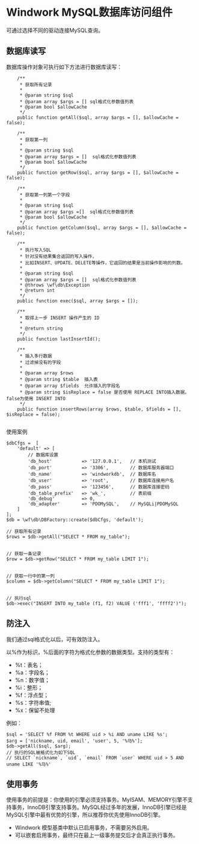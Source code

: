 Windwork MySQL数据库访问组件
====================================
可通过选择不同的驱动连接MySQL查询。

## 数据库读写

数据库操作对象可执行如下方法进行数据库读写：

```	
	/**
	 * 获取所有记录
	 * 
	 * @param string $sql
	 * @param array $args = [] sql格式化参数值列表
	 * @param bool $allowCache
	 */
	public function getAll($sql, array $args = [], $allowCache = false);
	
	/**
	 * 获取第一列
	 * 
	 * @param string $sql
	 * @param array $args = []  sql格式化参数值列表
	 * @param bool $allowCache
	 */
	public function getRow($sql, array $args = [], $allowCache = false);
			
	/**
	 * 获取第一列第一个字段
	 * 
	 * @param string $sql
	 * @param array $args =[]  sql格式化参数值列表
	 * @param bool $allowCache
	 */
	public function getColumn($sql, array $args = [], $allowCache = false);

	/**
	 * 执行写入SQL
	 * 针对没有结果集合返回的写入操作，
	 * 比如INSERT、UPDATE、DELETE等操作，它返回的结果是当前操作影响的列数。
	 * 
	 * @param string $sql
	 * @param array $args = []  sql格式化参数值列表
	 * @throws \wf\db\Exception
	 * @return int
	 */
	public function exec($sql, array $args = []);
	
	/**
	 * 取得上一步 INSERT 操作产生的 ID
	 *
	 * @return string 
	 */
	public function lastInsertId();
	
	/**
	 * 插入多行数据
	 * 过滤掉没有的字段
	 *
	 * @param array $rows
	 * @param string $table  插入表
	 * @param array $fields  允许插入的字段名
	 * @param string $isReplace = false 是否使用 REPLACE INTO插入数据，false为使用 INSERT INTO
	 */
	public function insertRows(array $rows, $table, $fields = [], $isReplace = false);
	
```

使用案例
```
$dbCfgs =  [
    'default' => [
		// 数据库设置
		'db_host'           => '127.0.0.1',   // 本机测试
		'db_port'           => '3306',        // 数据库服务器端口
		'db_name'           => 'windworkdb',  // 数据库名
		'db_user'           => 'root',        // 数据库连接用户名
		'db_pass'           => '123456',      // 数据库连接密码
		'db_table_prefix'   => 'wk_',         // 表前缀
		'db_debug'          => 0,
		'db_adapter'        => 'PDOMySQL',    // MySQLi|PDOMySQL
    ]
];
$db = \wf\db\DBFactory::create($dbCfgs, 'default');

// 获取所有记录
$rows = $db->getAll("SELECT * FROM my_table");


// 获取一条记录
$row = $db->getRow("SELECT * FROM my_table LIMIT 1");


// 获取一行中的第一列
$column = $db->getColumn("SELECT * FROM my_table LIMIT 1");


// 执行sql
$db->exec("INSERT INTO my_table (f1, f2) VALUE ('fff1', 'ffff2')");
```

## 防注入
我们通过sql格式化以后，可有效防注入。

以%作为标识，%后面的字符为格式化参数的数据类型。支持的类型有：
- %t：表名； 
- %a：字段名；  
- %n：数字值；
- %i：整形；
- %f：浮点型； 
- %s：字符串值; 
- %x：保留不处理

例如：
```
$sql = 'SELECT %f FROM %t WHERE uid > %i AND uname LIKE %s';
$arg = ['nickname, uid, email', 'user', 5, '%马%'];
$db->getAll($sql, $arg); 
// 执行的SQL被格式化为如下SQL
// SELECT `nickname`, `uid`, `email` FROM `user` WHERE uid > 5 AND uname LIKE '%马%'
```

## 使用事务
使用事务的前提是：你使用的引擎必须支持事务。MyISAM、MEMORY引擎不支持事务，InnoDB引擎支持事务。MySQL经过多年的发展，InnoDB引擎已经是MySQL引擎中最有优势的引擎，所以推荐你优先使用InnoDB引擎。

- Windwork 模型基类中默认已启用事务，不需要另外启用。
- 可以嵌套启用事务，最终只在最上一级事务提交后才会真正执行事务。


